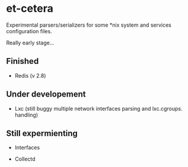 # et-cetera

Experimental parsers/serializers for some *nix system and services configuration files.

Really early stage...

## Finished

* Redis (v 2.8)

## Under developement

* Lxc (still buggy multiple network interfaces parsing and lxc.cgroups. handling)

## Still expermienting

* Interfaces

* Collectd
